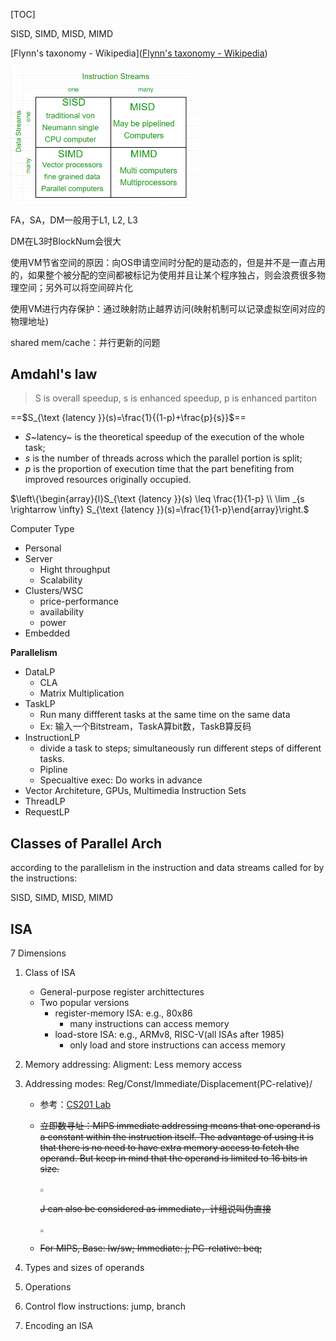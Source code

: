 [TOC]

SISD, SIMD, MISD, MIMD

[Flynn's taxonomy - Wikipedia]([Flynn's taxonomy - Wikipedia](https://en.wikipedia.org/wiki/Flynn's_taxonomy))

<img src="assets/cao.png" style="zoom:50%;" />



FA，SA，DM一般用于L1, L2, L3

DM在L3时BlockNum会很大



使用VM节省空间的原因：向OS申请空间时分配的是动态的，但是并不是一直占用的，如果整个被分配的空间都被标记为使用并且让某个程序独占，则会浪费很多物理空间；另外可以将空间碎片化

使用VM进行内存保护：通过映射防止越界访问(映射机制可以记录虚拟空间对应的物理地址)



shared mem/cache：并行更新的问题



## **Amdahl's law**

> S is overall speedup, s is enhanced speedup, p is enhanced partiton

==$S_{\text {latency }}(s)=\frac{1}{(1-p)+\frac{p}{s}}$==

* *S*~latency~ is the theoretical speedup of the execution of the whole task;
* *s* is the number of threads across which the parallel portion is split;
* *p* is the proportion of execution time that the part benefiting from improved resources originally occupied.

$\left\{\begin{array}{l}S_{\text {latency }}(s) \leq \frac{1}{1-p} \\ \lim _{s \rightarrow \infty} S_{\text {latency }}(s)=\frac{1}{1-p}\end{array}\right.$



Computer Type

* Personal
* Server
    * Hight throughput
    * Scalability
* Clusters/WSC
    * price-performance
    * availability
    * power
* Embedded



**Parallelism**

* DataLP
    * CLA
    * Matrix Multiplication
* TaskLP
    * Run many diffferent tasks at the same time on the same data
    * Ex: 输入一个Bitstream，TaskA算bit数，TaskB算反码
* InstructionLP
    * divide a task to steps; simultaneously run different steps of different tasks.
    * Pipline
    * Specualtive exec: Do works in advance
* Vector Architeture, GPUs, Multimedia Instruction Sets
* ThreadLP
* RequestLP



## Classes of Parallel Arch

according to the parallelism in the instruction and data streams called for by the instructions:

SISD, SIMD, MISD, MIMD



## **ISA**

7 Dimensions

1. Class of ISA
    * General-purpose register archittectures
    * Two popular versions
        * register-memory ISA: e.g., 80x86
            * many instructions can access memory
        * load-store ISA: e.g., ARMv8, RISC-V(all ISAs after 1985)
            * only load and store instructions can access memory

2. Memory addressing: Aligment: Less memory access

3. Addressing modes: Reg/Const/Immediate/Displacement(PC-relative)/

    * 参考：[CS201 Lab](https://www.cs.uregina.ca/Links/class-info/201/SPIM-AddressingMode/lecture.html)

    * ~~立即数寻址：MIPS immediate addressing means that one operand is a constant within the instruction itself. The advantage of using it is that there is no need to have extra memory access to fetch the operand. But keep in mind that the operand is limited to 16 bits in size.~~

        ~~<img src="https://www.cs.uregina.ca/Links/class-info/201/SPIM-AddressingMode/addi.gif" style="zoom:33%;" >~~

        ~~J can also be considered as immediate，计组说叫伪直接~~

        ~~<img src="https://www.cs.uregina.ca/Links/class-info/201/SPIM-AddressingMode/j.gif" style="zoom:33%;" >~~

    * ~~For MIPS, Base: lw/sw; Immediate: j; PC-relative: beq;~~

4. Types and sizes of operands

5. Operations

6. Control flow instructions: jump, branch

7. Encoding an ISA
